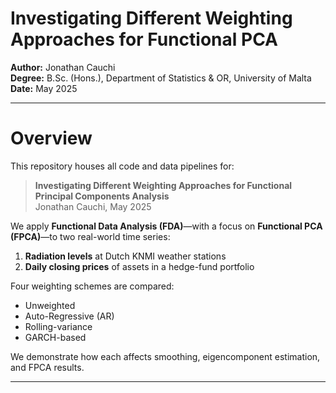 # Investigating Different Weighting Approaches for Functional PCA

**Author:** Jonathan Cauchi  
**Degree:** B.Sc. (Hons.), Department of Statistics & OR, University of Malta  
**Date:** May 2025  

---

# Overview

This repository houses all code and data pipelines for:

> **Investigating Different Weighting Approaches for Functional Principal Components Analysis**  
> Jonathan Cauchi, May 2025

We apply **Functional Data Analysis (FDA)**—with a focus on **Functional PCA (FPCA)**—to two real-world time series:

1. **Radiation levels** at Dutch KNMI weather stations  
2. **Daily closing prices** of assets in a hedge-fund portfolio  

Four weighting schemes are compared:

- Unweighted  
- Auto-Regressive (AR)  
- Rolling-variance  
- GARCH-based  

We demonstrate how each affects smoothing, eigencomponent estimation, and FPCA results.

---
